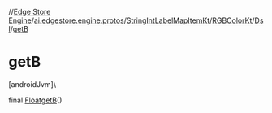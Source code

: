 //[Edge Store Engine](../../../../../index.md)/[ai.edgestore.engine.protos](../../../index.md)/[StringIntLabelMapItemKt](../../index.md)/[RGBColorKt](../index.md)/[Dsl](index.md)/[getB](get-b.md)

# getB

[androidJvm]\

final [Float](https://developer.android.com/reference/kotlin/java/lang/Float.html)[getB](get-b.md)()
